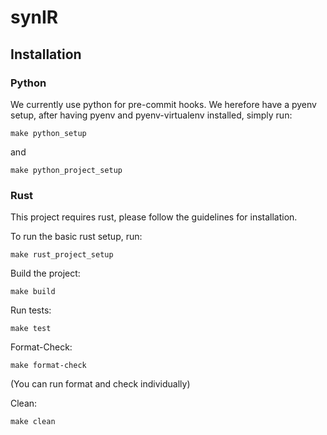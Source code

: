 # synIR



## Installation

### Python

We currently use python for pre-commit hooks. We herefore have a pyenv setup, after having pyenv and pyenv-virtualenv installed, simply run:

```
make python_setup
```

and

```
make python_project_setup
```

### Rust

This project requires rust, please follow the guidelines for installation.

To run the basic rust setup, run:

```
make rust_project_setup
```

Build the project:

```
make build
```

Run tests:

```
make test
```

Format-Check:

```
make format-check
```

(You can run format and check individually)

Clean:

```
make clean
```